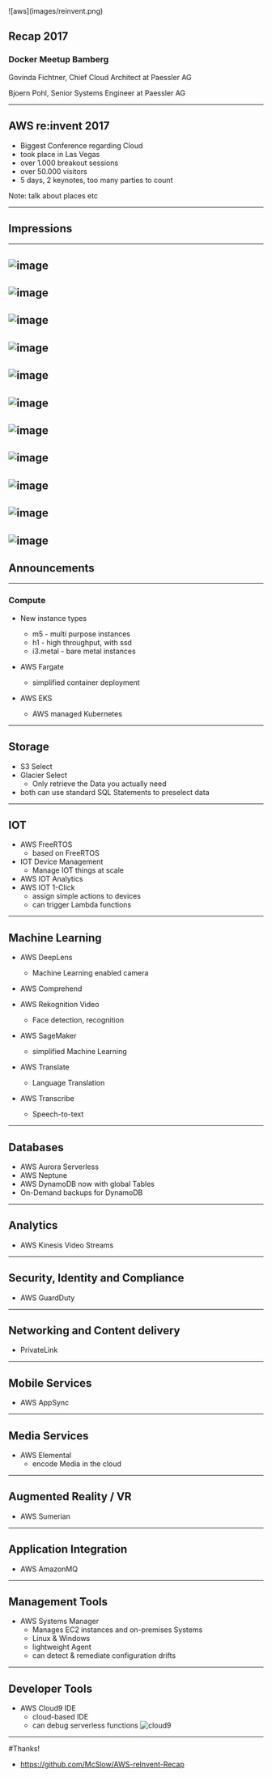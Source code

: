 <section data-state="no-title-footer">
<!-- .slide: data-background="images/back_title.jpg" -->
![aws](images/reinvent.png)

## Recap 2017 
### Docker Meetup Bamberg 

 Govinda Fichtner, Chief Cloud Architect at Paessler AG 

 Bjoern Pohl, Senior Systems Engineer at Paessler AG

---

## AWS re:invent 2017 

<!-- .slide: data-background="images/campusmap.jpg" -->
* Biggest Conference regarding Cloud 
* took place in Las Vegas
* over 1.000 breakout sessions
* over 50.000 visitors 
* 5 days, 2 keynotes, too many parties to count

Note: talk about places etc

---

## Impressions

---
![image](images/registration.jpg)
---
![image](images/awswall.jpg)
---
![image](images/floodedfloors.jpg)
---
![image](images/floor.jpg)
---
![image](images/rooms.jpg)
---
![image](images/replay3.jpg)
---
![image](images/replay5.jpg)
---
![image](images/tao.jpg)
---
![image](images/tiship.jpg)
---
![image](images/vegas1.jpg)
---
![image](images/casino.jpg)
---
## Announcements

---

### Compute

* New instance types
  * m5 - multi purpose instances<!-- .element: class="fragment" data-fragment-index="1" -->
  * h1 - high throughput, with ssd <!-- .element: class="fragment" data-fragment-index="2" -->
  * i3.metal - bare metal instances<!-- .element: class="fragment" data-fragment-index="3" -->

* AWS Fargate<!-- .element: class="fragment" data-fragment-index="4" -->
  * simplified container deployment<!-- .element: class="fragment" data-fragment-index="5" -->

* AWS EKS<!-- .element: class="fragment" data-fragment-index="6" -->
  * AWS managed Kubernetes<!-- .element: class="fragment" data-fragment-index="7" -->


---

## Storage

* S3 Select
* Glacier Select
  * Only retrieve the Data you actually need
* both can use standard SQL Statements to preselect data

---

## IOT

* AWS FreeRTOS
  * based on FreeRTOS
* IOT Device Management
  * Manage IOT things at scale
* AWS IOT Analytics
* AWS IOT 1-Click
  * assign simple actions to devices
  * can trigger Lambda functions

---

## Machine Learning

* AWS DeepLens
  * Machine Learning enabled camera
* AWS Comprehend
* AWS Rekognition Video
  * Face detection, recognition

* AWS SageMaker
  * simplified Machine Learning
* AWS Translate
  * Language Translation
* AWS Transcribe
  * Speech-to-text

---

## Databases

* AWS Aurora Serverless
* AWS Neptune
* AWS DynamoDB now with global Tables
* On-Demand backups for DynamoDB

---

## Analytics

* AWS Kinesis Video Streams

---

## Security, Identity and Compliance

* AWS GuardDuty

---

## Networking and Content delivery

* PrivateLink

---

## Mobile Services

* AWS AppSync

---

## Media Services

* AWS Elemental
  * encode Media in the cloud

---

## Augmented Reality / VR

* AWS Sumerian

---

## Application Integration

* AWS AmazonMQ 

---

## Management Tools

* AWS Systems Manager
  * Manages EC2 instances and on-premises Systems
  * Linux & Windows
  * lightweight Agent
  * can detect & remediate configuration drifts
---

## Developer Tools

* AWS Cloud9 IDE
  * cloud-based IDE 
  * can debug serverless functions
![cloud9](images/cloud9.png)
---
<!-- .slide: data-background="images/redrock3.jpg" -->


#Thanks!

* https://github.com/McSlow/AWS-reInvent-Recap 


